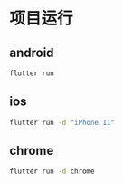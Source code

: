 # 项目运行

## android

```bash
flutter run
```

## ios

```bash
flutter run -d "iPhone 11"
```

## chrome

```bash
flutter run -d chrome
```
